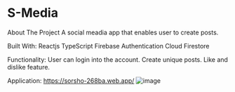 # S-Media

About The Project
A social meadia app that enables user to create posts.

Built With:
Reactjs
TypeScript
Firebase Authentication
Cloud Firestore

Functionality: 
User can login into the account.
Create unique posts.
Like and dislike feature.

Application: https://sorsho-268ba.web.app/
![image](https://user-images.githubusercontent.com/86714900/194223747-7212dccf-bb18-4e90-bd6d-9d9ce5d1f80c.png)
